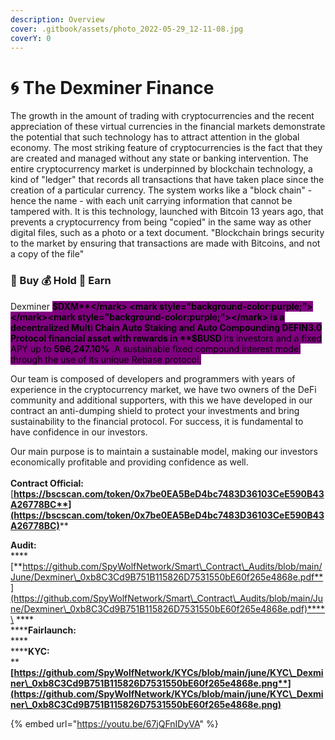 ```yaml
---
description: Overview
cover: .gitbook/assets/photo_2022-05-29_12-11-08.jpg
coverY: 0
---
```


# 🌀 The Dexminer Finance

The growth in the amount of trading with cryptocurrencies and the recent appreciation of these virtual currencies in the financial markets demonstrate the potential that such technology has to attract attention in the global economy. The most striking feature of cryptocurrencies is the fact that they are created and managed without any state or banking intervention. The entire cryptocurrency market is underpinned by blockchain technology, a kind of "ledger" that records all transactions that have taken place since the creation of a particular currency. The system works like a "block chain" - hence the name - with each unit carrying information that cannot be tampered with. It is this technology, launched with Bitcoin 13 years ago, that prevents a cryptocurrency from being "copied" in the same way as other digital files, such as a photo or a text document. "Blockchain brings security to the market by ensuring that transactions are made with Bitcoins, and not a copy of the file"

### &#x20;                                    💸 Buy  💰 Hold  🤑 Earn

Dexminer <mark style="background-color:purple;"></mark> <mark style="background-color:purple;"></mark><mark style="background-color:purple;">**$DXM**</mark> <mark style="background-color:purple;"></mark><mark style="background-color:purple;"></mark> is a decentralized Multi Chain Auto Staking and Auto Compounding DEFIN3.0 Protocol financial asset with rewards in **$BUSD** its investors and a fixed APY up to <mark style="background-color:purple;">**596,247.10%**</mark> .A sustainable fixed compound interest model through the use of its unique Rebase protocol.

Our team is composed of developers and programmers with years of experience in the cryptocurrency market, we have two owners of the DeFi community and additional supporters, with this we have developed in our contract an anti-dumping shield to protect your investments and bring sustainability to the financial protocol. For success, it is fundamental to have confidence in our investors.

Our main purpose is to maintain a sustainable model, making our investors economically profitable and providing confidence as well.\
\
**Contract Official:** [**https://bscscan.com/token/0x7be0EA5BeD4bc7483D36103CeE590B43A26778BC**](https://bscscan.com/token/0x7be0EA5BeD4bc7483D36103CeE590B43A26778BC)****

**Audit:**\
****[**https://github.com/SpyWolfNetwork/Smart\_Contract\_Audits/blob/main/June/Dexminer\_0xb8C3Cd9B751B115826D7531550bE60f265e4868e.pdf**](https://github.com/SpyWolfNetwork/Smart\_Contract\_Audits/blob/main/June/Dexminer\_0xb8C3Cd9B751B115826D7531550bE60f265e4868e.pdf)****\
****\
******Fairlaunch:**\
****\
******KYC:**\
****[**https://github.com/SpyWolfNetwork/KYCs/blob/main/june/KYC\_Dexminer\_0xb8C3Cd9B751B115826D7531550bE60f265e4868e.png**](https://github.com/SpyWolfNetwork/KYCs/blob/main/june/KYC\_Dexminer\_0xb8C3Cd9B751B115826D7531550bE60f265e4868e.png)****

{% embed url="https://youtu.be/67jQFnIDyVA" %}
